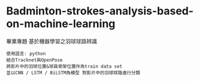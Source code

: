 # Badminton-strokes-analysis-based-on-machine-learning
畢業專題 基於機器學習之羽球球路辨識
    
    使用語言: python
    結合Tracknet與OpenPose 
    將影片中的羽球位置&球員骨架位置作為train data set
    並以CNN / LSTM / BiLSTM為模型 對影片中的羽球球路進行分類

